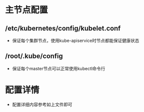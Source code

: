 # 主节点配置

## /etc/kubernetes/config/kubelet.conf

* 保证每个集群节点，使用kube-apiservice时节点都能保证健康状态

## /root/.kube/config

* 保证每个master节点可以正常使用kubectl命令行

# 配置详情

- 配置详细内容参考如上文件即可